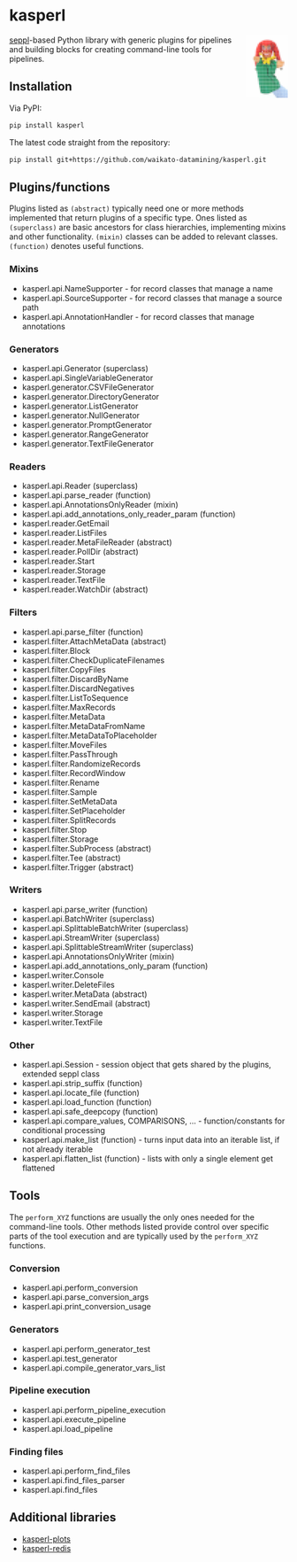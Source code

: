 # kasperl
<img align="right" src="img/kasperl_logo.png" width="15%" alt="kasperl logo showing a pixelated Kasperl hand puppet, based on https://en.wikipedia.org/wiki/Kasperle#/media/File:Hand_Puppet.jpg"/>

[seppl](https://github.com/waikato-datamining/seppl)-based Python library with
generic plugins for pipelines and building blocks for creating command-line
tools for pipelines.


## Installation

Via PyPI:

```bash
pip install kasperl
```

The latest code straight from the repository:

```bash
pip install git+https://github.com/waikato-datamining/kasperl.git
```


## Plugins/functions

Plugins listed as `(abstract)` typically need one or more methods implemented
that return plugins of a specific type. Ones listed as `(superclass)` are 
basic ancestors for class hierarchies, implementing mixins and other 
functionality. `(mixin)` classes can be added to relevant classes.
`(function)` denotes useful functions. 

### Mixins

* kasperl.api.NameSupporter - for record classes that manage a name
* kasperl.api.SourceSupporter - for record classes that manage a source path
* kasperl.api.AnnotationHandler - for record classes that manage annotations

### Generators

* kasperl.api.Generator (superclass)
* kasperl.api.SingleVariableGenerator
* kasperl.generator.CSVFileGenerator
* kasperl.generator.DirectoryGenerator
* kasperl.generator.ListGenerator
* kasperl.generator.NullGenerator
* kasperl.generator.PromptGenerator
* kasperl.generator.RangeGenerator
* kasperl.generator.TextFileGenerator

### Readers

* kasperl.api.Reader (superclass)
* kasperl.api.parse_reader (function)
* kasperl.api.AnnotationsOnlyReader (mixin)
* kasperl.api.add_annotations_only_reader_param (function)
* kasperl.reader.GetEmail
* kasperl.reader.ListFiles
* kasperl.reader.MetaFileReader (abstract)
* kasperl.reader.PollDir (abstract)
* kasperl.reader.Start
* kasperl.reader.Storage
* kasperl.reader.TextFile
* kasperl.reader.WatchDir (abstract)

### Filters

* kasperl.api.parse_filter (function)
* kasperl.filter.AttachMetaData (abstract)
* kasperl.filter.Block
* kasperl.filter.CheckDuplicateFilenames
* kasperl.filter.CopyFiles
* kasperl.filter.DiscardByName
* kasperl.filter.DiscardNegatives
* kasperl.filter.ListToSequence
* kasperl.filter.MaxRecords
* kasperl.filter.MetaData
* kasperl.filter.MetaDataFromName
* kasperl.filter.MetaDataToPlaceholder
* kasperl.filter.MoveFiles
* kasperl.filter.PassThrough
* kasperl.filter.RandomizeRecords
* kasperl.filter.RecordWindow
* kasperl.filter.Rename
* kasperl.filter.Sample
* kasperl.filter.SetMetaData
* kasperl.filter.SetPlaceholder
* kasperl.filter.SplitRecords
* kasperl.filter.Stop
* kasperl.filter.Storage
* kasperl.filter.SubProcess (abstract)
* kasperl.filter.Tee (abstract)
* kasperl.filter.Trigger (abstract)

### Writers

* kasperl.api.parse_writer (function)
* kasperl.api.BatchWriter (superclass)
* kasperl.api.SplittableBatchWriter (superclass)
* kasperl.api.StreamWriter (superclass)
* kasperl.api.SplittableStreamWriter (superclass)
* kasperl.api.AnnotationsOnlyWriter (mixin)
* kasperl.api.add_annotations_only_param (function)
* kasperl.writer.Console
* kasperl.writer.DeleteFiles
* kasperl.writer.MetaData (abstract)
* kasperl.writer.SendEmail (abstract)
* kasperl.writer.Storage
* kasperl.writer.TextFile

### Other

* kasperl.api.Session - session object that gets shared by the plugins, extended seppl class
* kasperl.api.strip_suffix (function)
* kasperl.api.locate_file (function)
* kasperl.api.load_function (function)
* kasperl.api.safe_deepcopy (function)
* kasperl.api.compare_values, COMPARISONS, ... - function/constants for conditional processing
* kasperl.api.make_list (function) - turns input data into an iterable list, if not already iterable
* kasperl.api.flatten_list (function) - lists with only a single element get flattened


## Tools

The `perform_XYZ` functions are usually the only ones needed for the 
command-line tools. Other methods listed provide control over specific 
parts of the tool execution and are typically used by the `perform_XYZ`
functions.

### Conversion

* kasperl.api.perform_conversion
* kasperl.api.parse_conversion_args
* kasperl.api.print_conversion_usage

### Generators

* kasperl.api.perform_generator_test
* kasperl.api.test_generator
* kasperl.api.compile_generator_vars_list

### Pipeline execution

* kasperl.api.perform_pipeline_execution
* kasperl.api.execute_pipeline
* kasperl.api.load_pipeline

### Finding files

* kasperl.api.perform_find_files
* kasperl.api.find_files_parser 
* kasperl.api.find_files


## Additional libraries

* [kasperl-plots](https://github.com/waikato-datamining/kasperl-plots)
* [kasperl-redis](https://github.com/waikato-datamining/kasperl-redis)
